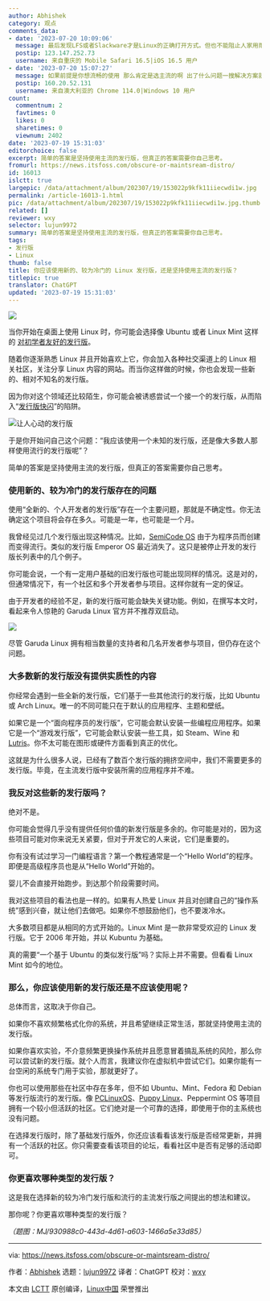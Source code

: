 ```yaml
---
author: Abhishek
category: 观点
comments_data:
- date: '2023-07-20 10:09:06'
  message: 最后发现LFS或者Slackware才是Linux的正确打开方式。但也不能阻止人家用雨林木风啊，一个GHOST就解决问题，多方便。
  postip: 123.147.252.73
  username: 来自重庆的 Mobile Safari 16.5|iOS 16.5 用户
- date: '2023-07-20 15:07:27'
  message: 如果前提是你想流畅的使用 那么肯定是选主流的啊 出了什么问题一搜解决方案就一大把 整冷门纯粹头铁
  postip: 160.20.52.131
  username: 来自澳大利亚的 Chrome 114.0|Windows 10 用户
count:
  commentnum: 2
  favtimes: 0
  likes: 0
  sharetimes: 0
  viewnum: 2402
date: '2023-07-19 15:31:03'
editorchoice: false
excerpt: 简单的答案是坚持使用主流的发行版，但真正的答案需要你自己思考。
fromurl: https://news.itsfoss.com/obscure-or-maintsream-distro/
id: 16013
islctt: true
largepic: /data/attachment/album/202307/19/153022p9kfk11iiecwdi1w.jpg
permalink: /article-16013-1.html
pic: /data/attachment/album/202307/19/153022p9kfk11iiecwdi1w.jpg.thumb.jpg
related: []
reviewer: wxy
selector: lujun9972
summary: 简单的答案是坚持使用主流的发行版，但真正的答案需要你自己思考。
tags:
- 发行版
- Linux
thumb: false
title: 你应该使用新的、较为冷门的 Linux 发行版，还是坚持使用主流的发行版？
titlepic: true
translator: ChatGPT
updated: '2023-07-19 15:31:03'
---
```


![](/data/attachment/album/202307/19/153022p9kfk11iiecwdi1w.jpg)


当你开始在桌面上使用 Linux 时，你可能会选择像 Ubuntu 或者 Linux Mint 这样的 [对初学者友好的发行版](https://itsfoss.com/best-linux-beginners/)。


随着你逐渐熟悉 Linux 并且开始喜欢上它，你会加入各种社交渠道上的 Linux 相关社区，关注分享 Linux 内容的网站。而当你这样做的时候，你也会发现一些新的、相对不知名的发行版。


因为你对这个领域还比较陌生，你可能会被诱惑尝试一个接一个的发行版，从而陷入“[发行版快闪](/article-15949-1.html)”的陷阱。


![让人心动的发行版](/data/attachment/album/202307/19/153104m60zbnjd2tzijyvf.png)


于是你开始问自己这个问题：“我应该使用一个未知的发行版，还是像大多数人那样使用流行的发行版呢”？


简单的答案是坚持使用主流的发行版，但真正的答案需要你自己思考。


### 使用新的、较为冷门的发行版存在的问题


使用“全新的、个人开发者的发行版”存在一个主要问题，那就是不确定性。你无法确定这个项目将会存在多久。可能是一年，也可能是一个月。


我曾经见过几个发行版出现这种情况。比如，[SemiCode OS](https://itsfoss.com/semicode-os-linux/) 由于为程序员而创建而变得流行。类似的发行版 Emperor OS 最近消失了。这只是被停止开发的发行版长列表中的几个例子。


你可能会说，一个有一定用户基础的旧发行版也可能出现同样的情况。这是对的，但通常情况下，有一个社区和多个开发者参与项目。这样你就有一定的保证。


由于开发者的经验不足，新的发行版可能会缺失关键功能。例如，在撰写本文时，看起来令人惊艳的 Garuda Linux 官方并不推荐双启动。


![](/data/attachment/album/202307/19/153105engotgbrcky9qoou.png)


尽管 Garuda Linux 拥有相当数量的支持者和几名开发者参与项目，但仍存在这个问题。


### 大多数新的发行版没有提供实质性的内容


你经常会遇到一些全新的发行版，它们基于一些其他流行的发行版，比如 Ubuntu 或 Arch Linux。唯一的不同可能只在于默认的应用程序、主题和壁纸。


如果它是一个“面向程序员的发行版”，它可能会默认安装一些编程应用程序。如果它是一个“游戏发行版”，它可能会默认安装一些工具，如 Steam、Wine 和 [Lutris](https://lutris.net/)。你不太可能在图形或硬件方面看到真正的优化。


这就是为什么很多人说，已经有了数百个发行版的拥挤空间中，我们不需要更多的发行版。毕竟，在主流发行版中安装所需的应用程序并不难。


### 我反对这些新的发行版吗？


绝对不是。


你可能会觉得几乎没有提供任何价值的新发行版是多余的。你可能是对的，因为这些项目可能对你来说无关紧要，但对于开发它的人来说，它们是重要的。


你有没有试过学习一门编程语言？第一个教程通常是一个“Hello World”的程序。即便是高级程序员也是从“Hello World”开始的。


婴儿不会直接开始跑步。到达那个阶段需要时间。


我对这些项目的看法也是一样的。如果有人热爱 Linux 并且对创建自己的“操作系统”感到兴奋，就让他们去做吧。如果你不想鼓励他们，也不要泼冷水。


大多数项目都是从相同的方式开始的。Linux Mint 是一款非常受欢迎的 Linux 发行版。它于 2006 年开始，并以 Kubuntu 为基础。


真的需要“一个基于 Ubuntu 的类似发行版”吗？实际上并不需要。但看看 Linux Mint 如今的地位。


### 那么，你应该使用新的发行版还是不应该使用呢？


总体而言，这取决于你自己。


如果你不喜欢频繁格式化你的系统，并且希望继续正常生活，那就坚持使用主流的发行版。


如果你喜欢实验，不介意频繁更换操作系统并且愿意冒着搞乱系统的风险，那么你可以尝试新的发行版。就个人而言，我建议你在虚拟机中尝试它们。如果你能有一台空闲的系统专门用于实验，那就更好了。


你也可以使用那些在社区中存在多年，但不如 Ubuntu、Mint、Fedora 和 Debian 等发行版流行的发行版。像 [PCLinuxOS](http://www.pclinuxos.com/)、[Puppy Linux](https://puppylinux.com/)、Peppermint OS 等项目拥有一个较小但活跃的社区。它们绝对是一个可靠的选择，即使用于你的主系统也没有问题。


在选择发行版时，除了基础发行版外，你还应该看看该发行版是否经常更新，并拥有一个活跃的社区。你只需要查看该项目的论坛，看看社区中是否有足够的活动即可。


### 你更喜欢哪种类型的发行版？


这是我在选择新的较为冷门发行版和流行的主流发行版之间提出的想法和建议。


那你呢？你更喜欢哪种类型的发行版？


*（题图：MJ/930988c0-443d-4d61-a603-1466a5e33d85）*




---


via: <https://news.itsfoss.com/obscure-or-maintsream-distro/>


作者：[Abhishek](https://news.itsfoss.com/author/root/) 选题：[lujun9972](https://github.com/lujun9972) 译者：ChatGPT 校对：[wxy](https://github.com/wxy)


本文由 [LCTT](https://github.com/LCTT/TranslateProject) 原创编译，[Linux中国](https://linux.cn/) 荣誉推出